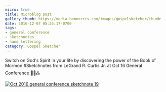 ```yaml
---
micro: true
title: Microblog post
gallery_thumb: https://media.bennorris.com/images/gospelsketcher/thumbs/oct-16-3-curtis.jpg
date: 2016-12-07 05:55:17-0700
tags:
- general conference
- sketchnotes
- hand lettering
category: Gospel Sketcher
---
```


Switch on God's Spirit in your life by discovering the power of the Book of Mormon
#Sketchnotes from LeGrand R. Curtis Jr. at Oct 16 General Conference ✍🏼⛪️

[![Oct 2016 general conference sketchnote 19](https://media.bennorris.com/images/gospelsketcher/general-conference/oct-2016/oct-16-3-curtis.jpg)](https://media.bennorris.com/images/gospelsketcher/general-conference/oct-2016/oct-16-3-curtis.jpg)